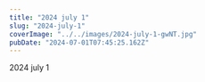 ```yaml
---
title: "2024 july 1"
slug: "2024-july-1"
coverImage: "../../images/2024-july-1-gwNT.jpg"
pubDate: "2024-07-01T07:45:25.162Z"
---
```


2024 july 1
